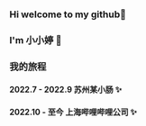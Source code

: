 ### Hi welcome to my github👋

### I'm 小小婷 💇

### 我的旅程
#### 2022.7 - 2022.9 苏州某小肠 ✨
#### 2022.10 - 至今 上海哔哩哔哩公司 ✨


<!--
**shiliuzi8686/shiliuzi8686** is a ✨ _special_ ✨ repository because its `README.md` (this file) appears on your GitHub profile.

Here are some ideas to get you started:

- 🔭 I’m currently working on ...
- 🌱 I’m currently learning ...
- 👯 I’m looking to collaborate on ...
- 🤔 I’m looking for help with ...
- 💬 Ask me about ...
- 📫 How to reach me: ...
- 😄 Pronouns: ...
- ⚡ Fun fact: ...
-->
